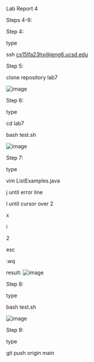 Lab Report 4

Steps 4-9:

Step 4:

type 

ssh cs15lfa23hx@ieng6.ucsd.edu <Enter>



Step 5:

clone repository lab7

![image](https://github.com/jgu0453/CSE-15L-lab-reports/assets/119398520/8448d55e-9201-4d4a-8713-26b9a84abb5a)




Step 6:

type

cd lab7

bash test.sh <Enter>

![image](https://github.com/jgu0453/CSE-15L-lab-reports/assets/119398520/0e5c6307-b35e-4382-9f29-e3295896f716)




Step 7:

type

vim ListExamples.java

j until error line

l until cursor over 2

x

i

2

esc

:wq <Enter>


result:
![image](https://github.com/jgu0453/CSE-15L-lab-reports/assets/119398520/a9353a19-fbd6-46e5-bd04-7ca060d50a60)




Step 8:

type

bash test.sh <Enter>

![image](https://github.com/jgu0453/CSE-15L-lab-reports/assets/119398520/f260f0d0-4978-428d-b59f-6ead3d19d1db)




Step 9:

type

git push origin main


